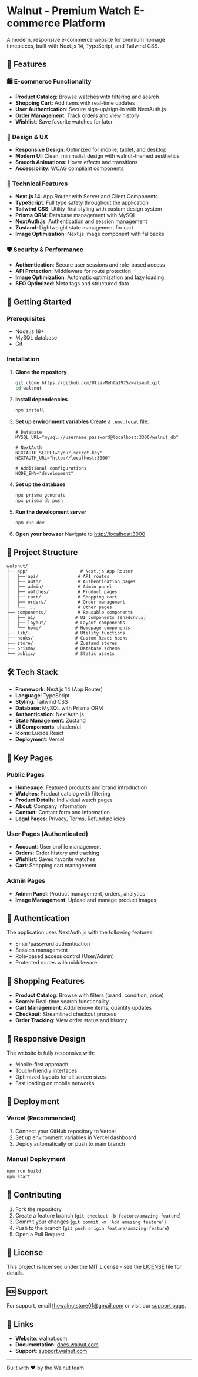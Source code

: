 # Walnut - Premium Watch E-commerce Platform

A modern, responsive e-commerce website for premium homage timepieces, built with Next.js 14, TypeScript, and Tailwind CSS.

## 🌟 Features

### 🛍️ E-commerce Functionality
- **Product Catalog**: Browse watches with filtering and search
- **Shopping Cart**: Add items with real-time updates
- **User Authentication**: Secure sign-up/sign-in with NextAuth.js
- **Order Management**: Track orders and view history
- **Wishlist**: Save favorite watches for later

### 🎨 Design & UX
- **Responsive Design**: Optimized for mobile, tablet, and desktop
- **Modern UI**: Clean, minimalist design with walnut-themed aesthetics
- **Smooth Animations**: Hover effects and transitions
- **Accessibility**: WCAG compliant components

### 🔧 Technical Features
- **Next.js 14**: App Router with Server and Client Components
- **TypeScript**: Full type safety throughout the application
- **Tailwind CSS**: Utility-first styling with custom design system
- **Prisma ORM**: Database management with MySQL
- **NextAuth.js**: Authentication and session management
- **Zustand**: Lightweight state management for cart
- **Image Optimization**: Next.js Image component with fallbacks

### 🛡️ Security & Performance
- **Authentication**: Secure user sessions and role-based access
- **API Protection**: Middleware for route protection
- **Image Optimization**: Automatic optimization and lazy loading
- **SEO Optimized**: Meta tags and structured data

## 🚀 Getting Started

### Prerequisites
- Node.js 18+ 
- MySQL database
- Git

### Installation

1. **Clone the repository**
   ```bash
   git clone https://github.com/UtsavMehta1975/walsnut.git
   cd walsnut
   ```

2. **Install dependencies**
   ```bash
   npm install
   ```

3. **Set up environment variables**
   Create a `.env.local` file:
   ```env
   # Database
   MYSQL_URL="mysql://username:password@localhost:3306/walnut_db"
   
   # NextAuth
   NEXTAUTH_SECRET="your-secret-key"
   NEXTAUTH_URL="http://localhost:3000"
   
   # Additional configurations
   NODE_ENV="development"
   ```

4. **Set up the database**
   ```bash
   npx prisma generate
   npx prisma db push
   ```

5. **Run the development server**
   ```bash
   npm run dev
   ```

6. **Open your browser**
   Navigate to [http://localhost:3000](http://localhost:3000)

## 📁 Project Structure

```
walsnut/
├── app/                    # Next.js App Router
│   ├── api/               # API routes
│   ├── auth/              # Authentication pages
│   ├── admin/             # Admin panel
│   ├── watches/           # Product pages
│   ├── cart/              # Shopping cart
│   ├── orders/            # Order management
│   └── ...                # Other pages
├── components/            # Reusable components
│   ├── ui/               # UI components (shadcn/ui)
│   ├── layout/           # Layout components
│   └── home/             # Homepage components
├── lib/                  # Utility functions
├── hooks/                # Custom React hooks
├── store/                # Zustand stores
├── prisma/               # Database schema
└── public/               # Static assets
```

## 🛠️ Tech Stack

- **Framework**: Next.js 14 (App Router)
- **Language**: TypeScript
- **Styling**: Tailwind CSS
- **Database**: MySQL with Prisma ORM
- **Authentication**: NextAuth.js
- **State Management**: Zustand
- **UI Components**: shadcn/ui
- **Icons**: Lucide React
- **Deployment**: Vercel

## 🎯 Key Pages

### Public Pages
- **Homepage**: Featured products and brand introduction
- **Watches**: Product catalog with filtering
- **Product Details**: Individual watch pages
- **About**: Company information
- **Contact**: Contact form and information
- **Legal Pages**: Privacy, Terms, Refund policies

### User Pages (Authenticated)
- **Account**: User profile management
- **Orders**: Order history and tracking
- **Wishlist**: Saved favorite watches
- **Cart**: Shopping cart management

### Admin Pages
- **Admin Panel**: Product management, orders, analytics
- **Image Management**: Upload and manage product images

## 🔐 Authentication

The application uses NextAuth.js with the following features:
- Email/password authentication
- Session management
- Role-based access control (User/Admin)
- Protected routes with middleware

## 🛒 Shopping Features

- **Product Catalog**: Browse with filters (brand, condition, price)
- **Search**: Real-time search functionality
- **Cart Management**: Add/remove items, quantity updates
- **Checkout**: Streamlined checkout process
- **Order Tracking**: View order status and history

## 📱 Responsive Design

The website is fully responsive with:
- Mobile-first approach
- Touch-friendly interfaces
- Optimized layouts for all screen sizes
- Fast loading on mobile networks

## 🚀 Deployment

### Vercel (Recommended)
1. Connect your GitHub repository to Vercel
2. Set up environment variables in Vercel dashboard
3. Deploy automatically on push to main branch

### Manual Deployment
```bash
npm run build
npm start
```

## 🤝 Contributing

1. Fork the repository
2. Create a feature branch (`git checkout -b feature/amazing-feature`)
3. Commit your changes (`git commit -m 'Add amazing feature'`)
4. Push to the branch (`git push origin feature/amazing-feature`)
5. Open a Pull Request

## 📄 License

This project is licensed under the MIT License - see the [LICENSE](LICENSE) file for details.

## 🆘 Support

For support, email thewalnutstore01@gmail.com or visit our [support page](/support).

## 🔗 Links

- **Website**: [walnut.com](https://walnut.com)
- **Documentation**: [docs.walnut.com](https://docs.walnut.com)
- **Support**: [support.walnut.com](https://support.walnut.com)

---

Built with ❤️ by the Walnut team

